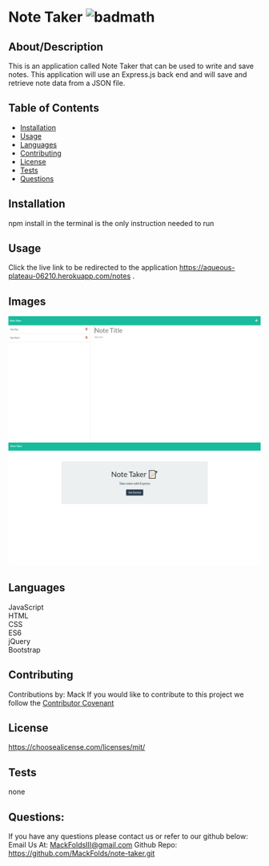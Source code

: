 
  # Note Taker ![badmath](https://img.shields.io/badge/license-MIT-blue)
  ## About/Description
  This is an application called Note Taker that can be used to write and save notes. This application will use an Express.js back end and will save and retrieve note data from a JSON file.
  ## Table of Contents
  * [Installation](#installation)
  * [Usage](#usage)
  * [Languages](#languages)
  * [Contributing](#contributing)
  * [License](#license)
  * [Tests](#tests)
  * [Questions](#questions)
  
  ## Installation
  npm install in the terminal is the only instruction needed to run
  ## Usage
  Click the live link to be redirected to the application https://aqueous-plateau-06210.herokuapp.com/notes .
  ## Images 
  ![notes HTML page](/images/noteshtml.png)
  ![note taker home HTML page](/images/notetakerhtml.png)
  ## Languages
  JavaScript<br>HTML<br>CSS<br>ES6<br>jQuery<br>Bootstrap
  ## Contributing
  Contributions by: Mack
  If you would like to contribute to this project we follow the [Contributor Covenant](https://www.contributor-covenant.org/)
  ## License
  https://choosealicense.com/licenses/mit/
  ## Tests
  none
  ## Questions:
  If you have any questions please contact us or refer to our github below:
  Email Us At: MackFoldsIII@gmail.com
  Github Repo: https://github.com/MackFolds/note-taker.git
